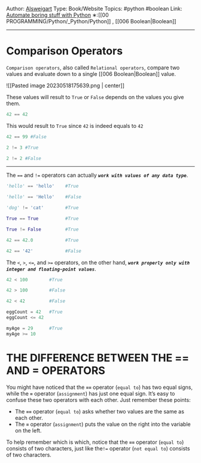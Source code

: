 Author: [Alsweigart](https://alsweigart.com/)
Type: Book/Website
Topics: #python #boolean
Link: [Automate boring stuff with Python](https://automatetheboringstuff.com/)
∗:[[00 PROGRAMMING/Python/_Python/Python]] , [[006 Boolean|Boolean]]

---
# Comparison Operators
`Comparison operators`, also called `Relational operators`, compare two values and evaluate down to a single [[006 Boolean|Boolean]] value.

![[Pasted image 20230518175639.png | center]]

These values will result to `True` or `False` depends on the values you give them.

```python
42 == 42
```
This would result to `True` since `42` is indeed equals to `42`
```python
42 == 99 #False

2 != 3 #True

2 != 2 #False
```

---
The `==` and `!=` operators can actually ***`work with values of any data type`***.

```python
'hello' == 'hello'    #True

'hello' == 'Hello'    #False

'dog' != 'cat'        #True

True == True          #True

True != False         #True

42 == 42.0            #True

42 == '42'            #False
```

The `<`, `>`, `<=`, and `>=` operators, on the other hand, ***`work properly only with integer and floating-point values`***.

```python
42 < 100        #True

42 > 100        #False

42 < 42         #False

eggCount = 42   #True
eggCount <= 42

myAge = 29      #True
myAge >= 10
```


# **THE DIFFERENCE BETWEEN THE == AND = OPERATORS**

You might have noticed that the ***`==`*** operator (`equal to`) has two equal signs, while the ***`=`*** operator (`assignment`) has just one equal sign. It’s easy to confuse these two operators with each other. Just remember these points:

-   The ***`==`*** operator (`equal to`) asks whether two values are the same as each other.
-   The ***`=`*** operator (`assignment`) puts the value on the right into the variable on the left.

To help remember which is which, notice that the ***`==`*** operator (`equal to`) consists of two characters, just like the`!=` operator (`not equal to`) consists of two characters.